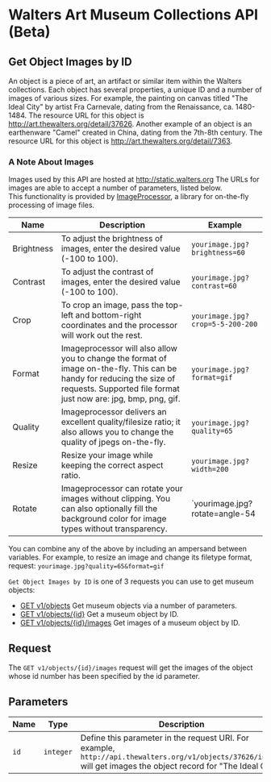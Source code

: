 Walters Art Museum Collections API (Beta)
================================================================================

## Get Object Images by ID

An object is a piece of art, an artifact or similar item within the Walters collections. Each object has several properties, a unique ID and a number of images of various sizes. For example, the painting on canvas titled "The Ideal City" by artist Fra Carnevale, dating from the Renaissance, ca. 1480-1484. The resource URL for this object is http://art.thewalters.org/detail/37626. Another example of an object is an earthenware "Camel" created in China, dating from the 7th-8th century. The resource URL for this object is http://art.thewalters.org/detail/7363.

### A Note About Images

Images used by this API are hosted at http://static.walters.org The URLs for images are able to accept a number of parameters, listed below.  
This functionality is provided by [ImageProcessor](https://github.com/JimBobSquarePants/ImageProcessor), a library for on-the-fly processing of image files. 

Name | Description | Example
-----|------|--------------
Brightness | To adjust the brightness of images, enter the desired value (-100 to 100). | `yourimage.jpg?brightness=60`
Contrast | To adjust the contrast of images, enter the desired value (-100 to 100). | `yourimage.jpg?contrast=60`
Crop | To crop an image, pass the top-left and bottom-right coordinates and the processor will work out the rest. | `yourimage.jpg?crop=5-5-200-200`
Format | Imageprocessor will also allow you to change the format of image on-the-fly. This can be handy for reducing the size of requests. Supported file format just now are: jpg, bmp, png, gif. | `yourimage.jpg?format=gif`
Quality | Imageprocessor delivers an excellent quality/filesize ratio; it also allows you to change the quality of jpegs on-the-fly. | `yourimage.jpg?quality=65`
Resize | Resize your image while keeping the correct aspect ratio. | `yourimage.jpg?width=200`
Rotate | Imageprocessor can rotate your images without clipping. You can also optionally fill the background color for image types without transparency. | `yourimage.jpg?rotate=angle-54|bgcolor-fff`

You can combine any of the above by including an ampersand between variables. For example, to resize an image and change its filetype format, request:  `yourimage.jpg?quality=65&format=gif`

`Get Object Images by ID` is one of 3 requests you can use to get museum objects:
- [GET v1/objects](https://github.com/WaltersArtMuseum/walters-api/blob/master/objects-get.md) Get museum objects via a number of parameters.
- [GET v1/objects/{id}](https://github.com/WaltersArtMuseum/walters-api/blob/master/objects-id.md) Get a museum object by ID.
- [GET v1/objects/{id}/images](https://github.com/WaltersArtMuseum/walters-api/blob/master/object-image-id.md) Get images of a museum object by ID.


## Request

The `GET v1/objects/{id}/images` request will get the images of the object whose id number has been specified by the id parameter.


## Parameters

Name | Type | Description
-----|------|--------------
`id` | `integer` | Define this parameter in the request URI. For example, `http://api.thewalters.org/v1/objects/37626/images` will get images the object record for "The Ideal City."


